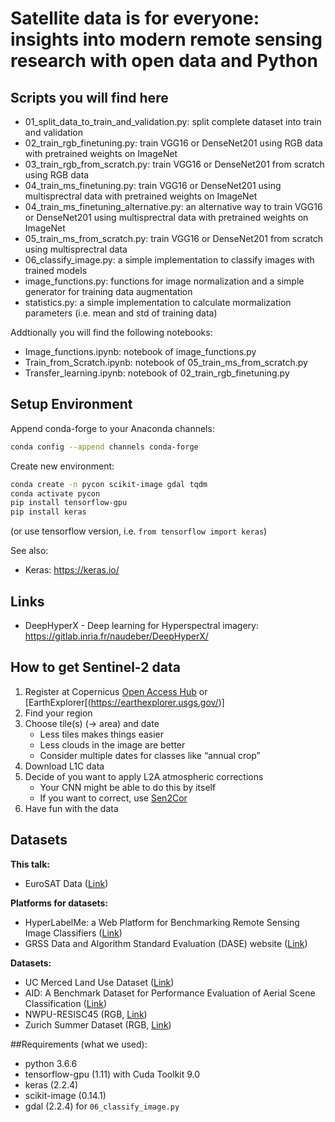 # Satellite data is for everyone: insights into modern remote sensing research with open data and Python## Scripts you will find here* 01\_split\_data\_to\_train\_and\_validation.py: split complete dataset into train and validation* 02\_train\_rgb\_finetuning.py: train VGG16 or DenseNet201 using RGB data with pretrained weights on ImageNet* 03\_train\_rgb\_from\_scratch.py: train VGG16 or DenseNet201 from scratch using RGB data * 04\_train\_ms\_finetuning.py: train VGG16 or DenseNet201 using multisprectral data with pretrained weights on ImageNet* 04\_train\_ms\_finetuning\_alternative.py: an alternative way to train VGG16 or DenseNet201 using multisprectral data with pretrained weights on ImageNet* 05\_train\_ms\_from\_scratch.py: train VGG16 or DenseNet201 from scratch using multisprectral data* 06\_classify\_image.py: a simple implementation to classify images with trained models* image\_functions.py: functions for image normalization and a simple generator for training data augmentation* statistics.py: a simple implementation to calculate mormalization parameters (i.e. mean and std of training data)Addtionally you will find the following notebooks:* Image\_functions.ipynb: notebook of image\_functions.py* Train\_from\_Scratch.ipynb: notebook of 05\_train\_ms\_from\_scratch.py* Transfer\_learning.ipynb: notebook of 02\_train\_rgb\_finetuning.py## Setup EnvironmentAppend conda-forge to your Anaconda channels:```bashconda config --append channels conda-forge```Create new environment:```bashconda create -n pycon scikit-image gdal tqdmconda activate pycon pip install tensorflow-gpupip install keras```(or use tensorflow version, i.e. `from tensorflow import keras`)See also:* Keras: https://keras.io/## Links* DeepHyperX - Deep learning for Hyperspectral imagery: https://gitlab.inria.fr/naudeber/DeepHyperX/## How to get Sentinel-2 data1. Register at Copernicus [Open Access Hub](https://scihub.copernicus.eu/dhus/#/home) or [EarthExplorer[(https://earthexplorer.usgs.gov/)]2. Find your region3. Choose tile(s) (→ area) and date    * Less tiles makes things easier    * Less clouds in the image are better    * Consider multiple dates for classes like “annual crop”4. Download L1C data5. Decide of you want to apply L2A atmospheric corrections    * Your CNN might be able to do this by itself    * If you want to correct, use [Sen2Cor](http://step.esa.int/main/third-party-plugins-2/sen2cor/)6. Have fun with the data## Datasets**This talk:*** EuroSAT Data ([Link](http://madm.dfki.de/downloads))**Platforms for datasets:**- HyperLabelMe: a Web Platform for Benchmarking Remote Sensing Image Classifiers ([Link](http://hyperlabelme.uv.es/))- GRSS Data and Algorithm Standard Evaluation (DASE) website ([Link](http://dase.ticinumaerospace.com/))**Datasets:**- UC Merced Land Use Dataset ([Link](http://weegee.vision.ucmerced.edu/datasets/landuse.html))- AID: A Benchmark Dataset for Performance Evaluation of Aerial Scene Classification ([Link](https://captain-whu.github.io/AID/))- NWPU-RESISC45 (RGB, [Link](http://www.escience.cn/people/JunweiHan/NWPU-RESISC45.html))- Zurich Summer Dataset (RGB, [Link](https://sites.google.com/site/michelevolpiresearch/data/zurich-dataset))##Requirements (what we used):- python 3.6.6- tensorflow-gpu (1.11) with Cuda Toolkit 9.0- keras (2.2.4)- scikit-image (0.14.1)- gdal (2.2.4) for `06_classify_image.py`